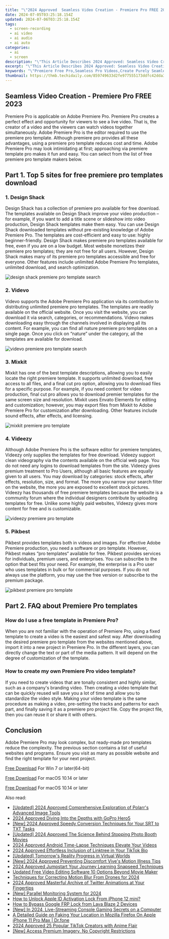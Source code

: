 ```yaml
---
title: "\"2024 Approved  Seamless Video Creation - Premiere Pro FREE 2023\""
date: 2024-07-05T03:25:18.154Z
updated: 2024-07-06T03:25:18.154Z
tags: 
  - screen-recording
  - ai video
  - ai audio
  - ai auto
categories: 
  - ai
  - screen
description: "\"This Article Describes 2024 Approved: Seamless Video Creation - Premiere Pro FREE 2023\""
excerpt: "\"This Article Describes 2024 Approved: Seamless Video Creation - Premiere Pro FREE 2023\""
keywords: "\"Premiere Free Pro,Seamless Pro Videos,Create Purely Seamless,No-Cost Video Editor,Pro Creation Free '23,FREE Premiere Video,Streamlined Video Edit\""
thumbnail: https://thmb.techidaily.com/859749633d2fe977555173ddfc42dda3acc4bf2fd5329788d0569c467b1120f3.jpg
---
```


## Seamless Video Creation - Premiere Pro FREE 2023

Premiere Pro is applicable on Adobe Premiere Pro. Premiere Pro creates a perfect effect and opportunity for viewers to see a live video. That is, the creator of a video and the viewers can watch videos together simultaneously. Adobe Premiere Pro is the editor required to use the premiere pro template. Although premiere pro provides all these advantages, using a premiere pro template reduces cost and time. Adobe Premiere Pro may look intimidating at first; approaching via premiere template pro makes it fun and easy. You can select from the list of free premiere pro template makers below.

## Part 1\. Top 5 sites for free premiere pro templates download

### 1\. **Design Shack**

Design Shack has a collection of premiere pro available for free download. The templates available on Design Shack improve your video production – for example, if you want to add a title scene or slideshow into video production, Design Shack templates make them easy. You can use Design Shack downloaded templates without pre-existing knowledge of Adobe Premiere Pro. The templates are cost-efficient and easy to use: highly beginner-friendly. Design Shack makes premiere pro templates available for free, even if you are on a low budget. Most website monetizes their premiere pro templates; they are not free for all users. However, Design Shack makes many of its premiere pro templates accessible and free for everyone. Other features include unlimited Adobe Premiere Pro templates, unlimited download, and search optimization.

![design shack premiere pro template search](https://images.wondershare.com/filmora/article-images/2022/07/design-shack.jpg)

### 2\. Videvo

Videvo supports the Adobe Premiere Pro application via its contribution to distributing unlimited premiere pro templates. The templates are readily available on the official website. Once you visit the website, you can download it via search, categories, or recommendations. Videvo makes downloading easy through the channels involved in displaying all its content. For example, you can find all nature premiere pro templates on a single page. Once you click on “nature” under the category, all the templates are available for download.

![videvo premiere pro template search](https://images.wondershare.com/filmora/article-images/2022/07/videvo.jpg)

### 3\. **Mixkit**

Mixkit has one of the best template descriptions, allowing you to easily locate the right premiere template. It supports unlimited download, free access to all files, and a final cut pro option, allowing you to download files for a specific purpose. For example, if you need content for video production, final cut pro allows you to download premier templates for the same screen size and resolution. Mixkit uses Envato Elements for editing and customization; however, you may export files from Mixkit to Adobe Premiere Pro for customization after downloading. Other features include sound effects, after effects, and licensing.

![mixkit premiere pro template](https://images.wondershare.com/filmora/article-images/2022/07/mixkit.jpg)

### 4\. Videezy

Although Adobe Premiere Pro is the software editor for premiere templates, Videezy only supplies the templates for free download. Videezy support clean videography via the contents available on the official web page. You do not need any logins to download templates from the site. Videezy gives premium treatment to Pro Users, although all basic features are equally given to all users. You may download by categories: stock effects, after effects, resolution, size, and format. The more you narrow your search filter on the website, the more you are exposed to excellent stock pictures. Videezy has thousands of free premiere templates because the website is a community forum where the individual designers contribute by uploading templates for free. Unlike some highly paid websites, Videezy gives more content for free and is customizable.

![videezy premiere pro template](https://images.wondershare.com/filmora/article-images/2022/07/videezy.jpg)

### 5\. Pikbest

Pikbest provides templates both in videos and images. For effective Adobe Premiere production, you need a software or pro template. However, Pikbest makes “pro templates“ available for free. Pikbest provides services for individuals, premium users, and enterprises. You can subscribe to the option that best fits your need. For example, the enterprise is a Pro user who uses templates in bulk or for commercial purposes. If you do not always use the platform, you may use the free version or subscribe to the premium package.

![pikbest premiere pro template](https://images.wondershare.com/filmora/article-images/2022/07/pikbest.jpg)

## Part 2\. FAQ about Premiere Pro templates

### How do I use a free template in Premiere Pro?

When you are not familiar with the operation of Premiere Pro, using a fixed template to create a video is the easiest and safest way. After downloading the desired premiere pro template from the websites mentioned above, import it into a new project in Premiere Pro. In the different layers, you can directly change the text or part of the media pattern. It will depend on the degree of customization of the template.

### How to create my own Premiere Pro video template?

If you need to create videos that are tonally consistent and highly similar, such as a company's branding video. Then creating a video template that can be quickly reused will save you a lot of time and allow you to standardize the video style. Making your video template is the same procedure as making a video, pre-setting the tracks and patterns for each part, and finally saving it as a premiere pro project file. Copy the project file, then you can reuse it or share it with others.

## Conclusion

Adobe Premiere Pro may look complex, but ready-made pro templates reduce the complexity. The previous section contains a list of useful websites and programs. Ensure you visit as many as possible website and find the right template for your next project.

[Free Download](https://tools.techidaily.com/wondershare/filmora/download/) For Win 7 or later(64-bit)

[Free Download](https://tools.techidaily.com/wondershare/filmora/download/) For macOS 10.14 or later

[Free Download](https://tools.techidaily.com/wondershare/filmora/download/) For macOS 10.14 or later

<ins class="adsbygoogle"
     style="display:block"
     data-ad-format="autorelaxed"
     data-ad-client="ca-pub-7571918770474297"
     data-ad-slot="1223367746"></ins>

<ins class="adsbygoogle"
     style="display:block"
     data-ad-format="autorelaxed"
     data-ad-client="ca-pub-7571918770474297"
     data-ad-slot="1223367746"></ins>



<ins class="adsbygoogle"
     style="display:block"
     data-ad-client="ca-pub-7571918770474297"
     data-ad-slot="8358498916"
     data-ad-format="auto"
     data-full-width-responsive="true"></ins>


<span class="atpl-alsoreadstyle">Also read:</span>
<div><ul>
<li><a href="https://article-helps.techidaily.com/updated-2024-approved-comprehensive-exploration-of-polarrs-advanced-image-tools/"><u>[Updated] 2024 Approved  Comprehensive Exploration of Polarr's Advanced Image Tools</u></a></li>
<li><a href="https://article-helps.techidaily.com/2024-approved-diving-into-the-depths-with-gopro-hero5/"><u>2024 Approved  Diving Into the Depths with GoPro Hero5</u></a></li>
<li><a href="https://article-helps.techidaily.com/new-2024-approved-speedy-conversion-techniques-for-your-srt-to-txt-tasks/"><u>[New] 2024 Approved  Speedy Conversion Techniques for Your SRT to TXT Tasks</u></a></li>
<li><a href="https://article-helps.techidaily.com/updated-2024-approved-the-science-behind-stopping-photo-booth-movies/"><u>[Updated] 2024 Approved  The Science Behind Stopping Photo Booth Movies</u></a></li>
<li><a href="https://article-helps.techidaily.com/2024-approved-android-time-lapse-techniques-elevate-your-videos/"><u>2024 Approved  Android Time-Lapse Techniques  Elevate Your Videos</u></a></li>
<li><a href="https://article-helps.techidaily.com/2024-approved-effortless-inclusion-of-linktree-in-your-tiktok-bio/"><u>2024 Approved  Effortless Inclusion of Linktree in Your TikTok Bio</u></a></li>
<li><a href="https://article-helps.techidaily.com/updated-tomorrows-reality-progress-in-virtual-worlds/"><u>[Updated] Tomorrow's Reality  Progress in Virtual Worlds</u></a></li>
<li><a href="https://article-helps.techidaily.com/new-2024-approved-preventing-discomfort-vives-motion-illness-tips/"><u>[New] 2024 Approved  Preventing Discomfort  Vive's Motion Illness Tips</u></a></li>
<li><a href="https://article-helps.techidaily.com/2024-approved-jumpstart-your-journey-learning-snapseed-techniques/"><u>2024 Approved  Jumpstart Your Journey  Learning Snapseed Techniques</u></a></li>
<li><a href="https://ai-vdieo-software.techidaily.com/updated-free-video-editing-software-10-options-beyond-movie-maker/"><u>Updated Free Video Editing Software 10 Options Beyond Movie Maker</u></a></li>
<li><a href="https://some-skills.techidaily.com/techniques-for-correcting-motion-blur-from-drones-for-2024/"><u>Techniques for Correcting Motion Blur From Drones for 2024</u></a></li>
<li><a href="https://twitter-clips.techidaily.com/2024-approved-masterful-archive-of-twitter-animations-at-your-fingertips/"><u>2024 Approved  Masterful Archive of Twitter Animations at Your Fingertips</u></a></li>
<li><a href="https://on-screen-recording.techidaily.com/new-parallel-monitoring-system-for-2024/"><u>[New] Parallel Monitoring System for 2024</u></a></li>
<li><a href="https://activate-lock.techidaily.com/how-to-unlock-apple-id-activation-lock-from-iphone-12-mini-by-drfone-ios/"><u>How to Unlock Apple ID Activation Lock From iPhone 12 mini?</u></a></li>
<li><a href="https://android-frp.techidaily.com/how-to-bypass-google-frp-lock-from-lava-blaze-2-devices-by-drfone-android/"><u>How to Bypass Google FRP Lock from Lava Blaze 2 Devices</u></a></li>
<li><a href="https://on-screen-recording.techidaily.com/new-in-2024-live-streaming-console-gaming-secrets-on-a-computer/"><u>[New] In 2024, Live-Streaming Console Gaming Secrets on a Computer</u></a></li>
<li><a href="https://location-fake.techidaily.com/a-detailed-guide-on-faking-your-location-in-mozilla-firefox-on-apple-iphone-11-pro-max-drfone-by-drfone-virtual-ios/"><u>A Detailed Guide on Faking Your Location in Mozilla Firefox On Apple iPhone 11 Pro Max | Dr.fone</u></a></li>
<li><a href="https://tiktok-clips.techidaily.com/2024-approved-25-popular-tiktok-creators-with-anime-flair/"><u>2024 Approved  25 Popular TikTok Creators with Anime Flair</u></a></li>
<li><a href="https://extra-tips.techidaily.com/new-access-premium-imagery-no-copyright-restrictions/"><u>[New] Access Premium Imagery, No Copyright Restrictions</u></a></li>
</ul></div>
